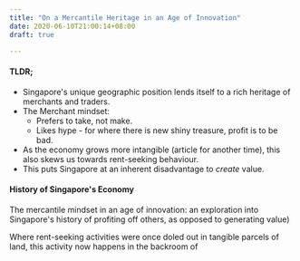 ```yaml
---
title: "On a Mercantile Heritage in an Age of Innovation"
date: 2020-06-10T21:00:14+08:00
draft: true

---
```


#### TLDR;

- Singapore's unique geographic position lends itself to a rich heritage of merchants and traders.
- The Merchant mindset:
  -  Prefers to take, not make.
  - Likes hype - for where there is new shiny treasure, profit is to be bad.
- As the economy grows more intangible (article for another time), this also skews us towards rent-seeking behaviour. 
- This puts Singapore at an inherent disadvantage to *create* value. 

#### History of Singapore's Economy

The mercantile mindset in an age of innovation: an exploration into Singapore's history of profiting off others, as opposed to generating value)





Where rent-seeking activities were once doled out in tangible parcels of land, this activity now happens in the backroom of